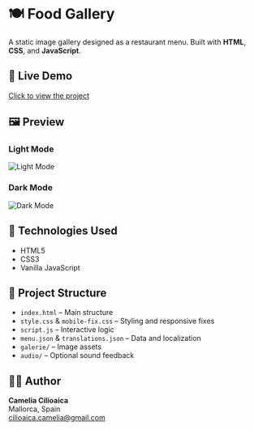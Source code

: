 # 🍽️ Food Gallery

A static image gallery designed as a restaurant menu. Built with **HTML**, **CSS**, and **JavaScript**.

## 🔗 Live Demo
[Click to view the project](https://ileanacamelia.github.io/food-gallery/)

## 🖼️ Preview

### Light Mode
![Light Mode](./Light.png)

### Dark Mode
![Dark Mode](./Dark.png)



## 🧰 Technologies Used
- HTML5
- CSS3
- Vanilla JavaScript

## 📁 Project Structure
- `index.html` – Main structure
- `style.css` & `mobile-fix.css` – Styling and responsive fixes
- `script.js` – Interactive logic
- `menu.json` & `translations.json` – Data and localization
- `galerie/` – Image assets
- `audio/` – Optional sound feedback

## 👩‍💻 Author
**Camelia Cilioaica**  
Mallorca, Spain  
[cilioaica.camelia@gmail.com](mailto:cilioaica.camelia@gmail.com)


